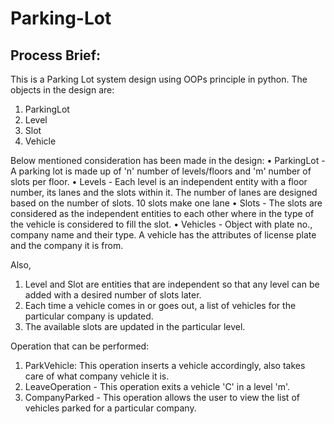 # Parking-Lot

## Process Brief:

This is a Parking Lot system design using OOPs principle in python. The objects in the design are:
1. ParkingLot
2. Level
3. Slot
4. Vehicle

Below mentioned consideration has been made in the design: 
• ParkingLot - A parking lot is made up of 'n' number of levels/floors and 'm' number of slots per floor.
• Levels - Each level is an independent entity with a floor number, its lanes and the slots within it. 
           The number of lanes are designed based on the number of slots. 10 slots make one lane
• Slots - The slots are considered as the independent entities to each other where in the type of the vehicle is considered to fill the slot.
• Vehicles - Object with plate no., company name and their type. A vehicle has the attributes of license plate and the company it is from.

Also,
1. Level and Slot are entities that are independent so that any level can be added with a desired number of slots later.
2. Each time a vehicle comes in or goes out, a list of vehicles for the particular company is updated.
3. The available slots are updated in the particular level.


Operation that can be performed:
1. ParkVehicle: This operation inserts a vehicle accordingly, also takes care of what company vehicle it is.
2. LeaveOperation - This operation exits a vehicle 'C' in a level 'm'.
3. CompanyParked - This operation allows the user to view the list of vehicles parked for a particular company.

